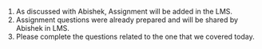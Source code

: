1. As discussed with Abishek, Assignment will be added in the LMS.
2. Assignment questions were already prepared and will be shared by Abishek in LMS.
3. Please complete the questions related to the one that we covered today.
